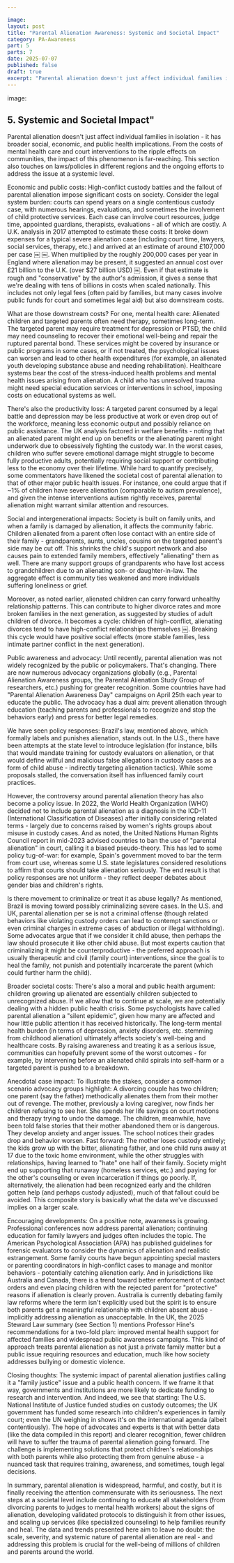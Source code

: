 ```yaml
---

image:
layout: post
title: "Parental Alienation Awareness: Systemic and Societal Impact"
category: PA-Awareness
part: 5
parts: 7
date: 2025-07-07
published: false
draft: true
excerpt: "Parental alienation doesn't just affect individual families in isolation - it has broader social, economic, and public health implications. From the costs of mental health care and court interventions to the ripple effects on communities, the impact of this phenomenon is far-reaching. This section also touches on laws/policies in different regions and the ongoing efforts to address the issue at a systemic level."
---
```


image:

## 5. Systemic and Societal Impact"

Parental alienation doesn't just affect individual families in isolation - it has broader social, economic, and public health implications. From the costs of mental health care and court interventions to the ripple effects on communities, the impact of this phenomenon is far-reaching. This section also touches on laws/policies in different regions and the ongoing efforts to address the issue at a systemic level.

Economic and public costs: High-conflict custody battles and the fallout of parental alienation impose significant costs on society. Consider the legal system burden: courts can spend years on a single contentious custody case, with numerous hearings, evaluations, and sometimes the involvement of child protective services. Each case can involve court resources, judge time, appointed guardians, therapists, evaluations - all of which are costly. A U.K. analysis in 2017 attempted to estimate these costs: It broke down expenses for a typical severe alienation case (including court time, lawyers, social services, therapy, etc.) and arrived at an estimate of around £107,000 per case ￼ ￼. When multiplied by the roughly 200,000 cases per year in England where alienation may be present, it suggested an annual cost over £21 billion to the U.K. (over $27 billion USD) ￼. Even if that estimate is rough and "conservative" by the author's admission, it gives a sense that we're dealing with tens of billions in costs when scaled nationally. This includes not only legal fees (often paid by families, but many cases involve public funds for court and sometimes legal aid) but also downstream costs.

What are those downstream costs? For one, mental health care: Alienated children and targeted parents often need therapy, sometimes long-term. The targeted parent may require treatment for depression or PTSD, the child may need counseling to recover their emotional well-being and repair the ruptured parental bond. These services might be covered by insurance or public programs in some cases, or if not treated, the psychological issues can worsen and lead to other health expenditures (for example, an alienated youth developing substance abuse and needing rehabilitation). Healthcare systems bear the cost of the stress-induced health problems and mental health issues arising from alienation. A child who has unresolved trauma might need special education services or interventions in school, imposing costs on educational systems as well.

There's also the productivity loss: A targeted parent consumed by a legal battle and depression may be less productive at work or even drop out of the workforce, meaning less economic output and possibly reliance on public assistance. The UK analysis factored in welfare benefits - noting that an alienated parent might end up on benefits or the alienating parent might underwork due to obsessively fighting the custody war. In the worst cases, children who suffer severe emotional damage might struggle to become fully productive adults, potentially requiring social support or contributing less to the economy over their lifetime. While hard to quantify precisely, some commentators have likened the societal cost of parental alienation to that of other major public health issues. For instance, one could argue that if ~1% of children have severe alienation (comparable to autism prevalence), and given the intense interventions autism rightly receives, parental alienation might warrant similar attention and resources.

Social and intergenerational impacts: Society is built on family units, and when a family is damaged by alienation, it affects the community fabric. Children alienated from a parent often lose contact with an entire side of their family - grandparents, aunts, uncles, cousins on the targeted parent's side may be cut off. This shrinks the child's support network and also causes pain to extended family members, effectively "alienating" them as well. There are many support groups of grandparents who have lost access to grandchildren due to an alienating son- or daughter-in-law. The aggregate effect is community ties weakened and more individuals suffering loneliness or grief.

Moreover, as noted earlier, alienated children can carry forward unhealthy relationship patterns. This can contribute to higher divorce rates and more broken families in the next generation, as suggested by studies of adult children of divorce. It becomes a cycle: children of high-conflict, alienating divorces tend to have high-conflict relationships themselves ￼. Breaking this cycle would have positive social effects (more stable families, less intimate partner conflict in the next generation).

Public awareness and advocacy: Until recently, parental alienation was not widely recognized by the public or policymakers. That's changing. There are now numerous advocacy organizations globally (e.g., Parental Alienation Awareness groups, the Parental Alienation Study Group of researchers, etc.) pushing for greater recognition. Some countries have had "Parental Alienation Awareness Day" campaigns on April 25th each year to educate the public. The advocacy has a dual aim: prevent alienation through education (teaching parents and professionals to recognize and stop the behaviors early) and press for better legal remedies.

We have seen policy responses: Brazil's law, mentioned above, which formally labels and punishes alienation, stands out. In the U.S., there have been attempts at the state level to introduce legislation (for instance, bills that would mandate training for custody evaluators on alienation, or that would define willful and malicious false allegations in custody cases as a form of child abuse - indirectly targeting alienation tactics). While some proposals stalled, the conversation itself has influenced family court practices.

However, the controversy around parental alienation theory has also become a policy issue. In 2022, the World Health Organization (WHO) decided not to include parental alienation as a diagnosis in the ICD-11 (International Classification of Diseases) after initially considering related terms - largely due to concerns raised by women's rights groups about misuse in custody cases. And as noted, the United Nations Human Rights Council report in mid-2023 advised countries to ban the use of "parental alienation" in court, calling it a biased pseudo-theory. This has led to some policy tug-of-war: for example, Spain's government moved to bar the term from court use, whereas some U.S. state legislatures considered resolutions to affirm that courts should take alienation seriously. The end result is that policy responses are not uniform - they reflect deeper debates about gender bias and children's rights.

Is there movement to criminalize or treat it as abuse legally? As mentioned, Brazil is moving toward possibly criminalizing severe cases. In the U.S. and UK, parental alienation per se is not a criminal offense (though related behaviors like violating custody orders can lead to contempt sanctions or even criminal charges in extreme cases of abduction or illegal withholding). Some advocates argue that if we consider it child abuse, then perhaps the law should prosecute it like other child abuse. But most experts caution that criminalizing it might be counterproductive - the preferred approach is usually therapeutic and civil (family court) interventions, since the goal is to heal the family, not punish and potentially incarcerate the parent (which could further harm the child).

Broader societal costs: There's also a moral and public health argument: children growing up alienated are essentially children subjected to unrecognized abuse. If we allow that to continue at scale, we are potentially dealing with a hidden public health crisis. Some psychologists have called parental alienation a "silent epidemic", given how many are affected and how little public attention it has received historically. The long-term mental health burden (in terms of depression, anxiety disorders, etc. stemming from childhood alienation) ultimately affects society's well-being and healthcare costs. By raising awareness and treating it as a serious issue, communities can hopefully prevent some of the worst outcomes - for example, by intervening before an alienated child spirals into self-harm or a targeted parent is pushed to a breakdown.

Anecdotal case impact: To illustrate the stakes, consider a common scenario advocacy groups highlight: A divorcing couple has two children; one parent (say the father) methodically alienates them from their mother out of revenge. The mother, previously a loving caregiver, now finds her children refusing to see her. She spends her life savings on court motions and therapy trying to undo the damage. The children, meanwhile, have been told false stories that their mother abandoned them or is dangerous. They develop anxiety and anger issues. The school notices their grades drop and behavior worsen. Fast forward: The mother loses custody entirely; the kids grow up with the bitter, alienating father, and one child runs away at 17 due to the toxic home environment, while the other struggles with relationships, having learned to "hate" one half of their family. Society might end up supporting that runaway (homeless services, etc.) and paying for the other's counseling or even incarceration if things go poorly. If, alternatively, the alienation had been recognized early and the children gotten help (and perhaps custody adjusted), much of that fallout could be avoided. This composite story is basically what the data we've discussed implies on a larger scale.

Encouraging developments: On a positive note, awareness is growing. Professional conferences now address parental alienation; continuing education for family lawyers and judges often includes the topic. The American Psychological Association (APA) has published guidelines for forensic evaluators to consider the dynamics of alienation and realistic estrangement. Some family courts have begun appointing special masters or parenting coordinators in high-conflict cases to manage and monitor behaviors - potentially catching alienation early. And in jurisdictions like Australia and Canada, there is a trend toward better enforcement of contact orders and even placing children with the rejected parent for "protective" reasons if alienation is clearly proven. Australia is currently debating family law reforms where the term isn't explicitly used but the spirit is to ensure both parents get a meaningful relationship with children absent abuse - implicitly addressing alienation as unacceptable. In the UK, the 2025 Steward Law summary (see Section 1) mentions Professor Hine's recommendations for a two-fold plan: improved mental health support for affected families and widespread public awareness campaigns. This kind of approach treats parental alienation as not just a private family matter but a public issue requiring resources and education, much like how society addresses bullying or domestic violence.

Closing thoughts: The systemic impact of parental alienation justifies calling it a "family justice" issue and a public health concern. If we frame it that way, governments and institutions are more likely to dedicate funding to research and intervention. And indeed, we see that starting: The U.S. National Institute of Justice funded studies on custody outcomes; the UK government has funded some research into children's experiences in family court; even the UN weighing in shows it's on the international agenda (albeit contentiously). The hope of advocates and experts is that with better data (like the data compiled in this report) and clearer recognition, fewer children will have to suffer the trauma of parental alienation going forward. The challenge is implementing solutions that protect children's relationships with both parents while also protecting them from genuine abuse - a nuanced task that requires training, awareness, and sometimes, tough legal decisions.

In summary, parental alienation is widespread, harmful, and costly, but it is finally receiving the attention commensurate with its seriousness. The next steps at a societal level include continuing to educate all stakeholders (from divorcing parents to judges to mental health workers) about the signs of alienation, developing validated protocols to distinguish it from other issues, and scaling up services (like specialized counseling) to help families reunify and heal. The data and trends presented here aim to leave no doubt: the scale, severity, and systemic nature of parental alienation are real - and addressing this problem is crucial for the well-being of millions of children and parents around the world.